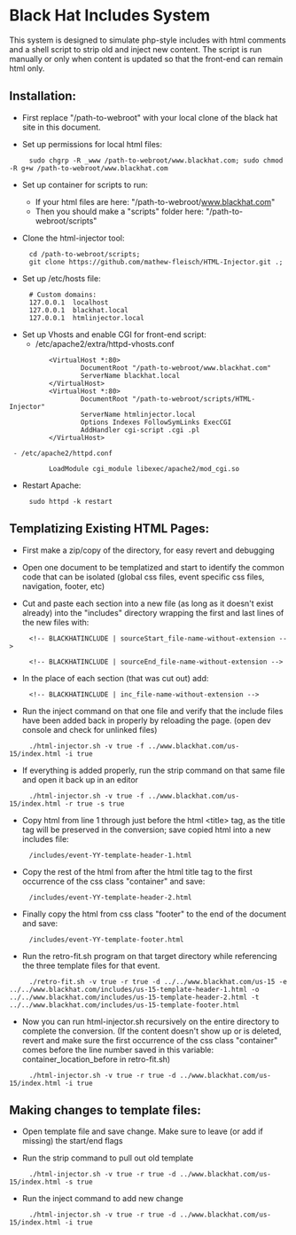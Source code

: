 # Black Hat Includes System
This system is designed to simulate php-style includes with html comments and a shell script to strip old and inject new content. The script is run manually or only when content is updated so that the front-end can remain html only. 

## Installation:

- First replace "/path-to-webroot" with your local clone of the black hat site in this document.


- Set up permissions for local html files:
```
     sudo chgrp -R _www /path-to-webroot/www.blackhat.com; sudo chmod -R g+w /path-to-webroot/www.blackhat.com
```

- Set up container for scripts to run:
     - If your html files are here: "/path-to-webroot/www.blackhat.com"
     - Then you should make a "scripts" folder here: "/path-to-webroot/scripts"

- Clone the html-injector tool:
```
     cd /path-to-webroot/scripts;
     git clone https://github.com/mathew-fleisch/HTML-Injector.git .;
```

- Set up /etc/hosts file:
```
     # Custom domains:
     127.0.0.1  localhost
     127.0.0.1  blackhat.local
     127.0.0.1  htmlinjector.local
```

- Set up Vhosts and enable CGI for front-end script:
     - /etc/apache2/extra/httpd-vhosts.conf
```
          <VirtualHost *:80>
                  DocumentRoot "/path-to-webroot/www.blackhat.com"
                  ServerName blackhat.local
          </VirtualHost>
          <VirtualHost *:80>
                  DocumentRoot "/path-to-webroot/scripts/HTML-Injector"
                  ServerName htmlinjector.local
                  Options Indexes FollowSymLinks ExecCGI
                  AddHandler cgi-script .cgi .pl
          </VirtualHost>
```
     - /etc/apache2/httpd.conf
```
          LoadModule cgi_module libexec/apache2/mod_cgi.so
````

- Restart Apache:
```
     sudo httpd -k restart
```

## Templatizing Existing HTML Pages:

- First make a zip/copy of the directory, for easy revert and debugging

- Open one document to be templatized and start to identify the common code that can be isolated (global css files, event specific css files, navigation, footer, etc)

- Cut and paste each section into a new file (as long as it doesn't exist already) into the "includes" directory wrapping the first and last lines of the new files with:

```
     <!-- BLACKHATINCLUDE | sourceStart_file-name-without-extension -->
```

```
     <!-- BLACKHATINCLUDE | sourceEnd_file-name-without-extension -->
```

- In the place of each section (that was cut out) add:

```
     <!-- BLACKHATINCLUDE | inc_file-name-without-extension -->
```

- Run the inject command on that one file and verify that the include files have been added back in properly by reloading the page. (open dev console and check for unlinked files) 


```
     ./html-injector.sh -v true -f ../www.blackhat.com/us-15/index.html -i true
```

- If everything is added properly, run the strip command on that same file and open it back up in an editor 

```
     ./html-injector.sh -v true -f ../www.blackhat.com/us-15/index.html -r true -s true
```


- Copy html from line 1 through just before the html &lt;title&gt; tag, as the title tag will be preserved in the conversion; save copied html into a new includes file:

```
     /includes/event-YY-template-header-1.html
```

- Copy the rest of the html from after the html title tag to the first occurrence of the css class "container" and save:

```
     /includes/event-YY-template-header-2.html
```

- Finally copy the html from css class "footer" to the end of the document and save:

```
     /includes/event-YY-template-footer.html
```

- Run the retro-fit.sh program on that target directory while referencing the three template files for that event. 

```
     ./retro-fit.sh -v true -r true -d ../../www.blackhat.com/us-15 -e ../../www.blackhat.com/includes/us-15-template-header-1.html -o ../../www.blackhat.com/includes/us-15-template-header-2.html -t ../../www.blackhat.com/includes/us-15-template-footer.html
```
     
- Now you can run html-injector.sh recursively on the entire directory to complete the conversion. (If the content doesn't show up or is deleted, revert and make sure the first occurrence of the css class "container" comes before the line number saved in this variable: container_location_before in retro-fit.sh) 

```
     ./html-injector.sh -v true -r true -d ../www.blackhat.com/us-15/index.html -i true
```



## Making changes to template files:
- Open template file and save change. Make sure to leave (or add if missing) the start/end flags

- Run the strip command to pull out old template 

```
     ./html-injector.sh -v true -r true -d ../www.blackhat.com/us-15/index.html -s true
```

- Run the inject command to add new change 

```
     ./html-injector.sh -v true -r true -d ../www.blackhat.com/us-15/index.html -i true
```
